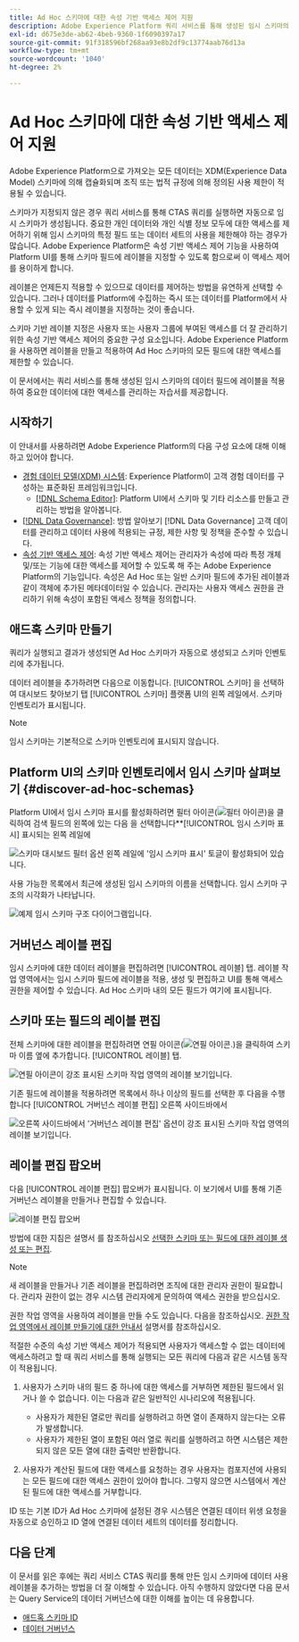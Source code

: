 ```yaml
---
title: Ad Hoc 스키마에 대한 속성 기반 액세스 제어 지원
description: Adobe Experience Platform 쿼리 서비스를 통해 생성된 임시 스키마의 데이터 필드에 대한 액세스를 제한하는 안내서입니다.
exl-id: d675e3de-ab62-4beb-9360-1f6090397a17
source-git-commit: 91f318596bf268aa93e8b2df9c13774aab76d13a
workflow-type: tm+mt
source-wordcount: '1040'
ht-degree: 2%

---
```


# Ad Hoc 스키마에 대한 속성 기반 액세스 제어 지원

Adobe Experience Platform으로 가져오는 모든 데이터는 XDM(Experience Data Model) 스키마에 의해 캡슐화되며 조직 또는 법적 규정에 의해 정의된 사용 제한이 적용될 수 있습니다.

스키마가 지정되지 않은 경우 쿼리 서비스를 통해 CTAS 쿼리를 실행하면 자동으로 임시 스키마가 생성됩니다. 중요한 개인 데이터와 개인 식별 정보 모두에 대한 액세스를 제어하기 위해 임시 스키마의 특정 필드 또는 데이터 세트의 사용을 제한해야 하는 경우가 많습니다. Adobe Experience Platform은 속성 기반 액세스 제어 기능을 사용하여 Platform UI를 통해 스키마 필드에 레이블을 지정할 수 있도록 함으로써 이 액세스 제어를 용이하게 합니다.

레이블은 언제든지 적용할 수 있으므로 데이터를 제어하는 방법을 유연하게 선택할 수 있습니다. 그러나 데이터를 Platform에 수집하는 즉시 또는 데이터를 Platform에서 사용할 수 있게 되는 즉시 레이블을 지정하는 것이 좋습니다.

스키마 기반 레이블 지정은 사용자 또는 사용자 그룹에 부여된 액세스를 더 잘 관리하기 위한 속성 기반 액세스 제어의 중요한 구성 요소입니다. Adobe Experience Platform을 사용하면 레이블을 만들고 적용하여 Ad Hoc 스키마의 모든 필드에 대한 액세스를 제한할 수 있습니다.

이 문서에서는 쿼리 서비스를 통해 생성된 임시 스키마의 데이터 필드에 레이블을 적용하여 중요한 데이터에 대한 액세스를 관리하는 자습서를 제공합니다.

## 시작하기

이 안내서를 사용하려면 Adobe Experience Platform의 다음 구성 요소에 대해 이해하고 있어야 합니다.

* [경험 데이터 모델(XDM) 시스템](https://experienceleague.adobe.com/docs/experience-platform/xdm/home.html?lang=ko-KR): Experience Platform이 고객 경험 데이터를 구성하는 표준화된 프레임워크입니다.
   * [[!DNL Schema Editor]](https://experienceleague.adobe.com/docs/experience-platform/xdm/ui/overview.html?lang=ko): Platform UI에서 스키마 및 기타 리소스를 만들고 관리하는 방법을 알아봅니다.
* [[!DNL Data Governance]](../../data-governance/home.md): 방법 알아보기 [!DNL Data Governance] 고객 데이터를 관리하고 데이터 사용에 적용되는 규정, 제한 사항 및 정책을 준수할 수 있습니다.
* [속성 기반 액세스 제어](../../access-control/abac/overview.md): 속성 기반 액세스 제어는 관리자가 속성에 따라 특정 개체 및/또는 기능에 대한 액세스를 제어할 수 있도록 해 주는 Adobe Experience Platform의 기능입니다. 속성은 Ad Hoc 또는 일반 스키마 필드에 추가된 레이블과 같이 객체에 추가된 메타데이터일 수 있습니다. 관리자는 사용자 액세스 권한을 관리하기 위해 속성이 포함된 액세스 정책을 정의합니다.

## 애드혹 스키마 만들기

쿼리가 실행되고 결과가 생성되면 Ad Hoc 스키마가 자동으로 생성되고 스키마 인벤토리에 추가됩니다.

데이터 레이블을 추가하려면 다음으로 이동합니다. [!UICONTROL 스키마] 을 선택하여 대시보드 찾아보기 탭 [!UICONTROL 스키마] 플랫폼 UI의 왼쪽 레일에서. 스키마 인벤토리가 표시됩니다.

>[!NOTE]
>
>임시 스키마는 기본적으로 스키마 인벤토리에 표시되지 않습니다.

## Platform UI의 스키마 인벤토리에서 임시 스키마 살펴보기 {#discover-ad-hoc-schemas}

Platform UI에서 임시 스키마 표시를 활성화하려면 필터 아이콘(![필터 아이콘](../images/data-governance/filter.png))을 클릭하여 검색 필드의 왼쪽에 있는 다음 을 선택합니다**[!UICONTROL 임시 스키마 표시] 표시되는 왼쪽 레일에

![스키마 대시보드 필터 옵션 왼쪽 레일에 &#39;임시 스키마 표시&#39; 토글이 활성화되어 있습니다.](../images/data-governance/adhoc-schema-toggle.png)

사용 가능한 목록에서 최근에 생성된 임시 스키마의 이름을 선택합니다. 임시 스키마 구조의 시각화가 나타납니다.

![예제 임시 스키마 구조 다이어그램입니다.](../images/data-governance/adhoc-schema-structure-diagram.png)

## 거버넌스 레이블 편집

임시 스키마에 대한 데이터 레이블을 편집하려면 [!UICONTROL 레이블] 탭. 레이블 작업 영역에서는 임시 스키마 필드에 레이블을 적용, 생성 및 편집하고 UI를 통해 액세스 권한을 제어할 수 있습니다. Ad Hoc 스키마 내의 모든 필드가 여기에 표시됩니다.

## 스키마 또는 필드의 레이블 편집

전체 스키마에 대한 레이블을 편집하려면 연필 아이콘(![연필 아이콘.](../images/data-governance/edit-icon.png))을 클릭하여 스키마 이름 옆에 추가합니다. [!UICONTROL 레이블] 탭.

![연필 아이콘이 강조 표시된 스키마 작업 영역의 레이블 보기입니다.](../images/data-governance/edit-entire-schema-labels.png)

기존 필드에 레이블을 적용하려면 목록에서 하나 이상의 필드를 선택한 후 다음을 수행합니다 [!UICONTROL 거버넌스 레이블 편집] 오른쪽 사이드바에서

![오른쪽 사이드바에서 &#39;거버넌스 레이블 편집&#39; 옵션이 강조 표시된 스키마 작업 영역의 레이블 보기입니다.](../images/data-governance/edit-governance-labels.png)

## 레이블 편집 팝오버

다음 [!UICONTROL 레이블 편집] 팝오버가 표시됩니다. 이 보기에서 UI를 통해 기존 거버넌스 레이블을 만들거나 편집할 수 있습니다.

![레이블 편집 팝오버](../images/data-governance/edit-labels-popover.png)

방법에 대한 지침은 설명서 를 참조하십시오 [선택한 스키마 또는 필드에 대한 레이블 생성 또는 편집](https://experienceleague.adobe.com/docs/experience-platform/xdm/tutorials/labels.html#edit-the-labels-for-the-schema-or-field).

>[!NOTE]
>
>새 레이블을 만들거나 기존 레이블을 편집하려면 조직에 대한 관리자 권한이 필요합니다. 관리자 권한이 없는 경우 시스템 관리자에게 문의하여 액세스 권한을 받으십시오.

권한 작업 영역을 사용하여 레이블을 만들 수도 있습니다. 다음을 참조하십시오. [권한 작업 영역에서 레이블 만들기에 대한 안내서](../../access-control/abac/ui/labels.md) 설명서를 참조하십시오.

적절한 수준의 속성 기반 액세스 제어가 적용되면 사용자가 액세스할 수 없는 데이터에 액세스하려고 할 때 쿼리 서비스를 통해 실행되는 모든 쿼리에 다음과 같은 시스템 동작이 적용됩니다.

1. 사용자가 스키마 내의 필드 중 하나에 대한 액세스를 거부하면 제한된 필드에서 읽거나 쓸 수 없습니다. 이는 다음과 같은 일반적인 시나리오에 적용됩니다.

   * 사용자가 제한된 열로만 쿼리를 실행하려고 하면 열이 존재하지 않는다는 오류가 발생합니다.
   * 사용자가 제한된 열이 포함된 여러 열로 쿼리를 실행하려고 하면 시스템은 제한되지 않은 모든 열에 대한 출력만 반환합니다.

1. 사용자가 계산된 필드에 대한 액세스를 요청하는 경우 사용자는 컴포지션에 사용되는 모든 필드에 대한 액세스 권한이 있어야 합니다. 그렇지 않으면 시스템에서 계산된 필드에 대한 액세스를 거부합니다.

ID 또는 기본 ID가 Ad Hoc 스키마에 설정된 경우 시스템은 연결된 데이터 위생 요청을 자동으로 승인하고 ID 열에 연결된 데이터 세트의 데이터를 정리합니다.

## 다음 단계

이 문서를 읽은 후에는 쿼리 서비스 CTAS 쿼리를 통해 만든 임시 스키마에 데이터 사용 레이블을 추가하는 방법을 더 잘 이해할 수 있습니다. 아직 수행하지 않았다면 다음 문서는 Query Service의 데이터 거버넌스에 대한 이해를 높이는 데 유용합니다.

* [애드혹 스키마 ID](./ad-hoc-schema-identities.md)
* [데이터 거버넌스](https://experienceleague.adobe.com/docs/experience-platform/data-governance/home.html?lang=ko)
